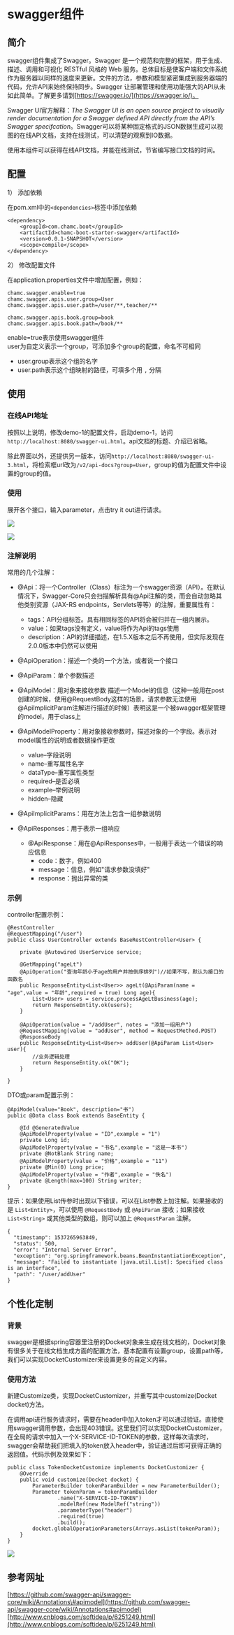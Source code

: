 # swagger组件

## 简介 ##

swagger组件集成了Swagger。Swagger 是一个规范和完整的框架，用于生成、描述、调用和可视化 RESTful 风格的 Web 服务。总体目标是使客户端和文件系统作为服务器以同样的速度来更新。文件的方法，参数和模型紧密集成到服务器端的代码，允许API来始终保持同步。Swagger 让部署管理和使用功能强大的API从未如此简单。了解更多请到[https://swagger.io/](https://swagger.io/)。  

Swagger UI官方解释：_The Swagger UI is an open source project to visually render documentation for a Swagger defined API directly from the API’s Swagger specifcation_。Swagger可以将某种固定格式的JSON数据生成可以视图的在线API文档，支持在线测试，可以清楚的观察到IO数据。

使用本组件可以获得在线API文档，并能在线测试，节省编写接口文档的时间。

## 配置 ##

1） 添加依赖

在pom.xml中的`<dependencies>`标签中添加依赖

```
<dependency>
	<groupId>com.chamc.boot</groupId>
	<artifactId>chamc-boot-starter-swagger</artifactId>
	<version>0.0.1-SNAPSHOT</version>
	<scope>compile</scope>
</dependency>
```

2） 修改配置文件

在application.properties文件中增加配置，例如：
    
	chamc.swagger.enable=true
	chamc.swagger.apis.user.group=User
	chamc.swagger.apis.user.path=/user/**,teacher/**

	chamc.swagger.apis.book.group=book
	chamc.swagger.apis.book.path=/book/**


enable=true表示使用swagger组件  
user为自定义表示一个group，可添加多个group的配置，命名不可相同

- user.group表示这个组的名字   
- user.path表示这个组映射的路径，可填多个用 `,` 分隔

## 使用 ##

### 在线API地址 ###
按照以上说明，修改demo-1的配置文件，启动demo-1，访问`http://localhost:8080/swagger-ui.html`。api文档的标题、介绍已省略。

除此界面以外，还提供另一版本，访问`http://localhost:8080/swagger-ui-3.html`，将检索框url改为`/v2/api-docs?group=User`，group的值为配置文件中设置的group的值。

### 使用 ###

展开各个接口，输入parameter，点击try it out进行请求。

![](https://i.imgur.com/swqW04D.png)

![](https://i.imgur.com/gOFF6H7.png)

### 注解说明 ###

常用的几个注解：

- @Api：将一个Controller（Class）标注为一个swagger资源（API）。在默认情况下，Swagger-Core只会扫描解析具有@Api注解的类，而会自动忽略其他类别资源（JAX-RS endpoints，Servlets等等）的注解，重要属性有：
	- tags：API分组标签。具有相同标签的API将会被归并在一组内展示。
	- value：如果tags没有定义，value将作为Api的tags使用
    - description：API的详细描述，在1.5.X版本之后不再使用，但实际发现在2.0.0版本中仍然可以使用

- @ApiOperation：描述一个类的一个方法，或者说一个接口 
- @ApiParam：单个参数描述 
- @ApiModel：用对象来接收参数 描述一个Model的信息（这种一般用在post创建的时候，使用@RequestBody这样的场景，请求参数无法使用@ApiImplicitParam注解进行描述的时候）表明这是一个被swagger框架管理的model，用于class上
- @ApiModelProperty：用对象接收参数时，描述对象的一个字段。表示对model属性的说明或者数据操作更改  
    - value–字段说明 
    - name–重写属性名字 
	- dataType–重写属性类型 
	- required–是否必填 
	- example–举例说明 
	- hidden–隐藏
- @ApiImplicitParams：用在方法上包含一组参数说明
- @ApiResponses：用于表示一组响应
	- @ApiResponse：用在@ApiResponses中，一般用于表达一个错误的响应信息
		- code：数字，例如400
		- message：信息，例如"请求参数没填好"
		- response：抛出异常的类

### 示例 ###

controller配置示例：

	@RestController
	@RequestMapping("/user")
	public class UserController extends BaseRestController<User> {

		private @Autowired UserService service;

		@GetMapping("ageLt")
		@ApiOperation("查询年龄小于age的用户并按倒序排列")//如果不写，默认为接口的函数名
		public ResponseEntity<List<User>> ageLt(@ApiParam(name = "age",value = "年龄",required = true) Long age){
    		List<User> users = service.processAgeLtBusiness(age);
    		return ResponseEntity.ok(users);
		}

		@ApiOperation(value = "/addUser", notes = "添加一组用户")
		@RequestMapping(value = "addUser", method = RequestMethod.POST)
    	@ResponseBody
    	public ResponseEntity<List<User>> addUser(@ApiParam List<User> user){
			//业务逻辑处理
			return ResponseEntity.ok("OK");
    	}

	}

DTO或param配置示例：

	@ApiModel(value="Book", description="书")
	public @Data class Book extends BaseEntity {

    	@Id @GeneratedValue
    	@ApiModelProperty(value = "ID",example = "1")
    	private Long id;
    	@ApiModelProperty(value = "书名",example = "这是一本书")
    	private @NotBlank String name;
    	@ApiModelProperty(value = "价格",example = "11")
    	private @Min(0) Long price;
    	@ApiModelProperty(value = "作者",example = "佚名")
    	private @Length(max=100) String writer;
	} 
 
提示：如果使用List传参时出现以下错误，可以在List参数上加注解。如果接收的是 `List<Entity>`，可以使用 `@RequestBody` 或 `@ApiParam` 接收；如果接收 `List<String>` 或其他类型的数组，则可以加上 `@RequestParam` 注解。

	{
	  "timestamp": 1537265963849,
	  "status": 500,
	  "error": "Internal Server Error",
	  "exception": "org.springframework.beans.BeanInstantiationException",
	  "message": "Failed to instantiate [java.util.List]: Specified class is an interface",
	  "path": "/user/addUser"
	}

## 个性化定制 ##

### 背景 ###
swagger是根据spring容器里注册的Docket对象来生成在线文档的，Docket对象有很多关于在线文档生成方面的配置方法，基本配置有设置group，设置path等，我们可以实现DocketCustomizer来设置更多的自定义内容。

### 使用方法 ###

新建Customize类，实现DocketCustomizer，并重写其中customize(Docket docket)方法。

在调用api进行服务请求时，需要在header中加入token才可以通过验证。直接使用swagger调用参数，会出现403错误。这里我们可以实现DocketCustomizer，在全局的请求中加入一个X-SERVICE-ID-TOKEN的参数，这样每次请求时，swagger会帮助我们把填入的token放入header中，验证通过后即可获得正确的返回值。代码示例及效果如下：

	public class TokenDocketCustomize implements DocketCustomizer {
		@Override
		public void customize(Docket docket) {
			ParameterBuilder tokenParamBuilder = new ParameterBuilder();
			Parameter tokenParam = tokenParamBuilder
					.name("X-SERVICE-ID-TOKEN")
					.modelRef(new ModelRef("string"))
					.parameterType("header")
					.required(true)
					.build();
			docket.globalOperationParameters(Arrays.asList(tokenParam));
		}
	}


![](https://i.imgur.com/AAE9wug.png)

## 参考网址 ##
[https://github.com/swagger-api/swagger-core/wiki/Annotations\#apimodel](https://github.com/swagger-api/swagger-core/wiki/Annotations#apimodel)  
[http://www.cnblogs.com/softidea/p/6251249.html](http://www.cnblogs.com/softidea/p/6251249.html)

